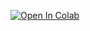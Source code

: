 [![Open In Colab](https://colab.research.google.com/assets/colab-badge.svg)](https://colab.research.google.com/github/alexandergigliottipetruska/AI_projects/blob/main/deep_learning/neural_network/5_neural_network_fashion_mnist.ipynb)
